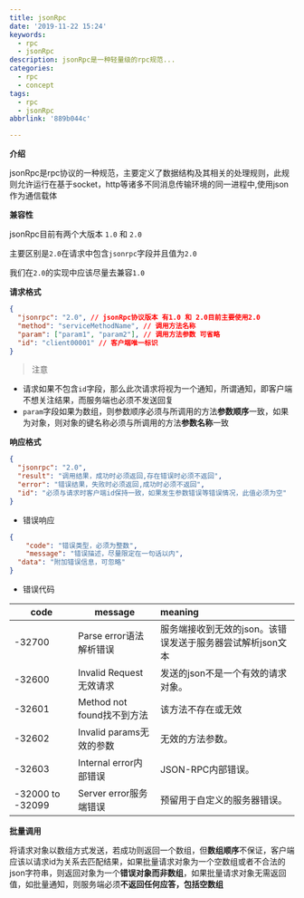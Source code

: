 ```yaml
---
title: jsonRpc
date: '2019-11-22 15:24'
keywords:
  - rpc
  - jsonRpc
description: jsonRpc是一种轻量级的rpc规范...
categories:
  - rpc
  - concept
tags:
  - rpc
  - jsonRpc
abbrlink: '889b044c'

---
```


**介绍**

jsonRpc是rpc协议的一种规范，主要定义了数据结构及其相关的处理规则，此规则允许运行在基于socket，http等诸多不同消息传输环境的同一进程中,使用json作为通信载体

**兼容性**

jsonRpc目前有两个大版本 `1.0` 和 `2.0`

主要区别是`2.0`在请求中包含`jsonrpc`字段并且值为`2.0`

我们在`2.0`的实现中应该尽量去兼容`1.0`

**请求格式**

```json
{
  "jsonrpc": "2.0", // jsonRpc协议版本 有1.0 和 2.0目前主要使用2.0
  "method": "serviceMethodName", // 调用方法名称
  "param": ["param1", "param2"], // 调用方法参数 可省略
  "id": "client00001" // 客户端唯一标识
}
```

> 注意

- 请求如果不包含`id`字段，那么此次请求将视为一个通知，所谓通知，即客户端不想关注结果，而服务端也必须不发送回复
- `param`字段如果为数组，则参数顺序必须与所调用的方法**参数顺序**一致，如果为对象，则对象的键名称必须与所调用的方法**参数名称**一致

**响应格式**

```json
{
  "jsonrpc": "2.0",
  "result": "调用结果，成功时必须返回,存在错误时必须不返回",
  "error": "错误结果，失败时必须返回,成功时必须不返回",
  "id": "必须与请求时客户端id保持一致，如果发生参数错误等错误情况，此值必须为空"
}
```

- 错误响应

```json
{
	"code": "错误类型，必须为整数",
	"message": "错误描述，尽量限定在一句话以内",
  "data": "附加错误信息，可忽略"
}
```

- 错误代码

| code             | message                    | meaning                                                    |
| ---------------- | -------------------------- | :--------------------------------------------------------- |
| -32700           | Parse error语法解析错误    | 服务端接收到无效的json。该错误发送于服务器尝试解析json文本 |
| -32600           | Invalid Request无效请求    | 发送的json不是一个有效的请求对象。                         |
| -32601           | Method not found找不到方法 | 该方法不存在或无效                                         |
| -32602           | Invalid params无效的参数   | 无效的方法参数。                                           |
| -32603           | Internal error内部错误     | JSON-RPC内部错误。                                         |
| -32000 to -32099 | Server error服务端错误     | 预留用于自定义的服务器错误。                               |

**批量调用**

将请求对象以数组方式发送，若成功则返回一个数组，但**数组顺序**不保证，客户端应该以请求id为关系去匹配结果，如果批量请求对象为一个空数组或者不合法的json字符串，则返回对象为一个**错误对象而非数组**，如果批量请求对象无需返回值，如批量通知，则服务端必须**不返回任何应答，包括空数组**
